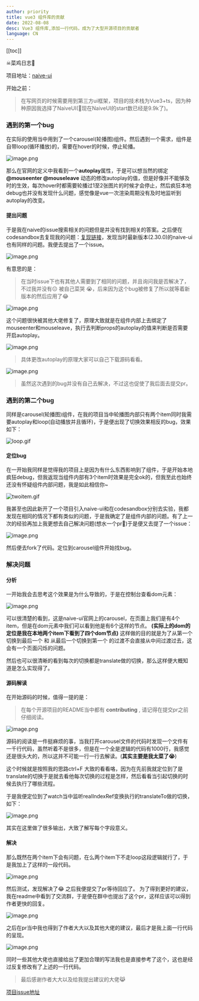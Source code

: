 ```yaml
---
author: priority
title: vue3 组件库的贡献
date: 2022-08-08
desc: Vue3 组件库,添加一行代码，成为了大型开源项目的贡献者
language: CN
---
```


[[toc]]


<!-- ![coding.gif](https://p1-juejin.byteimg.com/tos-cn-i-k3u1fbpfcp/995a979d7470447d8b5719c739d25a6f~tplv-k3u1fbpfcp-watermark.image?) -->

☠菜鸡日志👾

项目地址：[naive-ui](https://github.com/TuSimple/naive-ui) 

开始之前：
> 在写网页的时候需要用到第三方ui框架，项目的技术栈为Vue3+ts，因为种种原因我选择了NaiveUI(🤔现在NaiveUI的start数已经是9.9k了)。

### 遇到的第一个bug
在实际的使用当中用到了一个carousel(轮播图)组件。然后遇到一个需求，组件是自带loop(循环播放)的，需要在hover的时候，停止轮播。

![image.png](https://p3-juejin.byteimg.com/tos-cn-i-k3u1fbpfcp/54abde32b97442638192b6976bac030e~tplv-k3u1fbpfcp-watermark.image?)

那么在官网的定义中我看到一个**autoplay**属性，于是可以想当然的绑定 **@mouseenter @mouseleave** 动态的修改autoplay的值，但是好像并不能够及时的生效，每次hover时都需要轮播过1至2张图片的时候才会停止，然后疯狂本地debug也并没有发现什么问题，感觉像是vue一次渲染周期没有及时地监听到autoplay的改变。

#### 提出问题
于是我在naive的issue搜索相关的问题但是并没有找到相关的答案。之后便在codesandbox去复现我的问题：[复现链接](https://codesandbox.io/s/crazy-bird-3ossou?file=/src/components/demo.vue)，发现当时最新版本(2.30.0)的naive-ui也有同样的问题。我便去提出了一个issue。

![image.png](https://p3-juejin.byteimg.com/tos-cn-i-k3u1fbpfcp/c14730f64c274c32831c00ae368a660f~tplv-k3u1fbpfcp-watermark.image?)

有意思的是：
> 在当时issue下也有其他人需要到了相同的问题，并且询问我是否解决了，不过我并没有😐 被自己菜哭 😭，后来因为这个bug被修复了所以就等着新版本的然后应用了😂

![image.png](https://p6-juejin.byteimg.com/tos-cn-i-k3u1fbpfcp/3341956c99f94cd681154812248917bc~tplv-k3u1fbpfcp-watermark.image?)

这个问题很快被其他大佬修复了，原理大致就是在组件内部上去绑定了mouseenter和mouseleave，执行去判断props的autoplay的值来判断是否需要开启autoplay。



![image.png](https://p3-juejin.byteimg.com/tos-cn-i-k3u1fbpfcp/1ed62a693a5e4e97bd18c0ea3d494bb6~tplv-k3u1fbpfcp-watermark.image?)
> 具体更改autoplay的原理大家可以自己下载源码看看。


![image.png](https://p9-juejin.byteimg.com/tos-cn-i-k3u1fbpfcp/9c9f3356498d469f846affa0b740ed82~tplv-k3u1fbpfcp-watermark.image?)

> 虽然这次遇到的bug并没有自己去解决，不过这也促使了我后面去提交pr。


### 遇到的第二个bug
同样是carousel(轮播图)组件，在我的项目当中轮播图内部只有两个item同时我需要autoplay和loop(自动播放并且循环)，于是便出现了切换效果相反的bug，效果如下：

![loop.gif](https://p9-juejin.byteimg.com/tos-cn-i-k3u1fbpfcp/63ced1a454b54f0fa0ed5f65302c36a1~tplv-k3u1fbpfcp-watermark.image?)

#### 定位bug
在一开始我同样是觉得我的项目上是因为有什么东西影响到了组件，于是开始本地疯狂debug，但我返现当组件内部有3个item时效果是完全ok的，但我至此也始终还没有怀疑组件内部问题，我是如此相信你~

![twoitem.gif](https://p6-juejin.byteimg.com/tos-cn-i-k3u1fbpfcp/5929b8eca8784ca3a68d3ce4ee82168e~tplv-k3u1fbpfcp-watermark.image?)

我甚至也因此新开了一个项目引入naive-ui和在codesandbox分别去实验，我都发现在相同的情况下都有类似的问题，于是我确定了是组件内部的问题。有了上一次的经验再加上我更想去自己解决问题(想水一个pr🥺)于是便又去提了一个issue：

![image.png](https://p6-juejin.byteimg.com/tos-cn-i-k3u1fbpfcp/efbb26118f5645bd8bb75be1b5416edb~tplv-k3u1fbpfcp-watermark.image?)

然后便去fork了代码。定位到carousel组件开始找bug。

### 解决问题
#### 分析

一开始我会去思考这个效果是为什么导致的，于是在控制台查看dom元素：


![image.png](https://p6-juejin.byteimg.com/tos-cn-i-k3u1fbpfcp/9b61fe073dda4456b8fce6cd11627b10~tplv-k3u1fbpfcp-watermark.image?)

可以很清楚的看到，这是naive-ui官网上的carousel，在页面上我们是有4个item，但是在dom元素中我们可以看到他是有6个这样的节点。 **(实际上的dom的定位是我在本地两个item下看到了四个dom节点)** 这样做的目的就是为了从第一个切换到最后一个 和 从最后一个切换到第一个 的过渡不会直接从中间过渡过去，这会有一个页面闪烁的问题。

然后也可以很清晰的看到每次的切换都是translate做的切换，那么这样便大概知道是怎么实现得了。 

#### 源码解读

在开始源码的时候，值得一提的是：
> 在每个开源项目的README当中都有 **contributing** , 请记得在提交pr之前仔细阅读。

![image.png](https://p3-juejin.byteimg.com/tos-cn-i-k3u1fbpfcp/c46aafafa80749af897b0e898bca4cc6~tplv-k3u1fbpfcp-watermark.image?)


源码的阅读是一件挺麻烦的事，当我打开carousel文件的代码时发现一个文件有一千行代码，虽然听着不是很多，但是在一个全是逻辑的代码有1000行，我感觉还是很头大的，所以这并不可能一行一行去解读。(**其实主要是我太菜了😭**) 

这个时候就是按照我的思路ctrl+F 大致的看看咯，因为在先前我就定位到了是translate的切换于是就去看他每次切换的过程是怎样，然后看看当引起切换的时候去执行了哪些流程。

于是我便定位到了watch当中监听realIndexRef变换执行的translateTo做的切换，如下：

![image.png](https://p9-juejin.byteimg.com/tos-cn-i-k3u1fbpfcp/7ee2868b728043bfab66caddcd097ceb~tplv-k3u1fbpfcp-watermark.image?)

其实在这里做了很多输出，大致了解写每个字段意义。
#### 解决
那么既然在两个item下会有问题，在么两个item下不走loop这段逻辑就行了，于是我加上了这样的一段代码。

![image.png](https://p1-juejin.byteimg.com/tos-cn-i-k3u1fbpfcp/95f3bc6ad01f433dbbbc46d5c575384f~tplv-k3u1fbpfcp-watermark.image?)

然后测试，发现解决了😂 之后我便提交了pr等待回应了。 为了得到更好的建议，我在readme中看到了交流群，于是便在群中也提出了这个pr，这样应该可以得到作者更快的回复。


![image.png](https://p1-juejin.byteimg.com/tos-cn-i-k3u1fbpfcp/0ba7e34adc6843c38b0b48268c11dd4e~tplv-k3u1fbpfcp-watermark.image?)

之后在pr当中我也得到了作者大大以及其他大佬的建议，最后才是我上面一行代码的呈现。

![image.png](https://p3-juejin.byteimg.com/tos-cn-i-k3u1fbpfcp/27925ce4b9904a3c8e1ca3f154414f5b~tplv-k3u1fbpfcp-watermark.image?)

同时一些其他大佬也直接给出了更加合理的写法我也是直接参考了这个，这也是经过反复修改有了上述的一行代码。

> 最后感谢作者大大以及给我提出建议的大佬😹


[项目issue地址](https://github.com/TuSimple/naive-ui/issues/3413)
